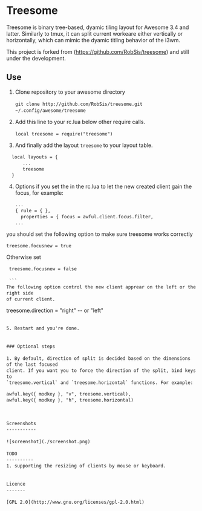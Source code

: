 Treesome
========

Treesome is binary tree-based, dyamic tiling layout for Awesome 3.4 and latter.
Similarly to tmux, it can split current workeare either vertically or
horizontally, which can mimic the dyamic titling behavior of the i3wm.


This project is forked from (https://github.com/RobSis/treesome) and still under the development.


Use
---

1. Clone repository to your awesome directory

    `git clone http://github.com/RobSis/treesome.git ~/.config/awesome/treesome`

2. Add this line to your rc.lua below other require calls.

    `local treesome = require("treesome")`

3. And finally add the layout `treesome` to your layout table.

  ```
    local layouts = {
        ...
        treesome
    }
  ```
4. Options
   if you set the in the rc.lua to let the new created client gain the focus, 
for example: 
    ```
    ...
    { rule = { },
      properties = { focus = awful.client.focus.filter,
   ...
   ```
you should set the following option to make sure treesome works correctly

   ```
   treesome.focusnew = true 

   ```
Otherwise set 
   ```
    treesome.focusnew = false

    ```
  The following option control the new client apprear on the left or the right side
of current client.
  
   ```
   treesome.direction = "right" -- or "left"

   ```

5. Restart and you're done.


### Optional steps

1. By default, direction of split is decided based on the dimensions of the last focused
   client. If you want you to force the direction of the split, bind keys to
   `treesome.vertical` and `treesome.horizontal` functions. For example:

```
    awful.key({ modkey }, "v", treesome.vertical),
    awful.key({ modkey }, "h", treesome.horizontal)
```


Screenshots
-----------

![screenshot](./screenshot.png)

TODO
----------
1. supporting the resizing of clients by mouse or keyboard.


Licence
-------

[GPL 2.0](http://www.gnu.org/licenses/gpl-2.0.html)
